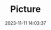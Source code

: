 ---
weight: 1
images:
- /images/edited/202.jpeg
title: Picture
date: 2023-11-11 14:03:37
tags:
- luminar
- work
---